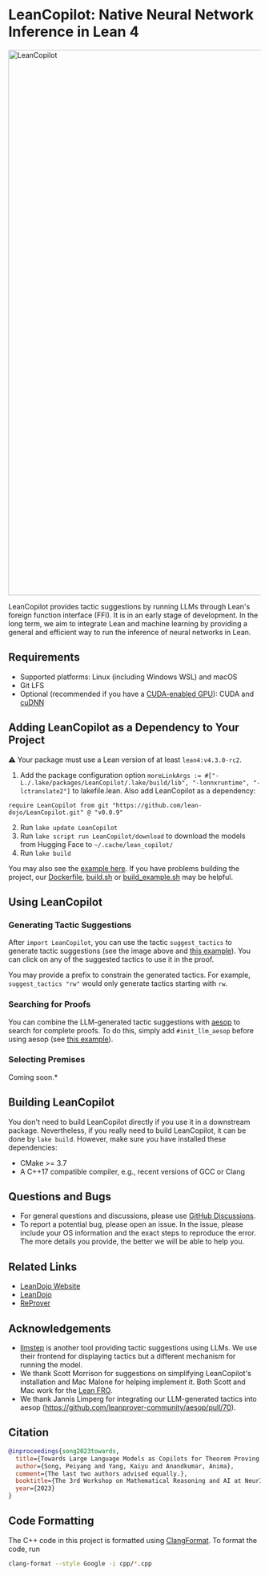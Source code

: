 LeanCopilot: Native Neural Network Inference in Lean 4
=============================================

<img width="1087" alt="LeanCopilot" src="https://github.com/lean-dojo/LeanCopilot/assets/5431913/f87ec407-29a5-4468-b2fb-a2f6e9105ae9">

LeanCopilot provides tactic suggestions by running LLMs through Lean's foreign function interface (FFI). It is in an early stage of development. In the long term, we aim to integrate Lean and machine learning by providing a general and efficient way to run the inference of neural networks in Lean. 


## Requirements

* Supported platforms: Linux (including Windows WSL) and macOS
* Git LFS
* Optional (recommended if you have a [CUDA-enabled GPU](https://developer.nvidia.com/cuda-gpus)): CUDA and [cuDNN](https://developer.nvidia.com/cudnn)


## Adding LeanCopilot as a Dependency to Your Project

:warning: Your package must use a Lean version of at least `lean4:v4.3.0-rc2`.

1. Add the package configuration option `moreLinkArgs := #["-L./.lake/packages/LeanCopilot/.lake/build/lib", "-lonnxruntime", "-lctranslate2"]` to lakefile.lean. Also add LeanCopilot as a dependency:
```lean
require LeanCopilot from git "https://github.com/lean-dojo/LeanCopilot.git" @ "v0.0.9"
```
2. Run `lake update LeanCopilot`
3. Run `lake script run LeanCopilot/download` to download the models from Hugging Face to `~/.cache/lean_copilot/`
4. Run `lake build`

You may also see the [example here](https://github.com/yangky11/lean4-example/blob/LeanCopilot-demo). If you have problems building the project, our [Dockerfile](./Dockerfile), [build.sh](scripts/build.sh) or [build_example.sh](scripts/build_example.sh) may be helpful.


## Using LeanCopilot

### Generating Tactic Suggestions

After `import LeanCopilot`, you can use the tactic `suggest_tactics` to generate tactic suggestions (see the image above and [this example](LeanCopilotTests/Examples.lean)). You can click on any of the suggested tactics to use it in the proof.

You may provide a prefix to constrain the generated tactics. For example, `suggest_tactics "rw"` would only generate tactics starting with `rw`.

### Searching for Proofs

You can combine the LLM-generated tactic suggestions with [aesop](https://github.com/leanprover-community/aesop) to search for complete proofs. To do this, simply add `#init_llm_aesop` before using aesop (see [this example](LeanCopilotTests/Aesop.lean)). 


### Selecting Premises

Coming soon.*


## Building LeanCopilot

You don't need to build LeanCopilot directly if you use it in a downstream package. Nevertheless, if you really need to build LeanCopilot, it can be done by `lake build`. However, make sure you have installed these dependencies:
* CMake >= 3.7
* A C++17 compatible compiler, e.g., recent versions of GCC or Clang


## Questions and Bugs

* For general questions and discussions, please use [GitHub Discussions](https://github.com/lean-dojo/LeanCopilot/discussions).  
* To report a potential bug, please open an issue. In the issue, please include your OS information and the exact steps to reproduce the error. The more details you provide, the better we will be able to help you. 


## Related Links

* [LeanDojo Website](https://leandojo.org/)
* [LeanDojo](https://github.com/lean-dojo/LeanDojo) 
* [ReProver](https://github.com/lean-dojo/ReProver)


## Acknowledgements

* [llmstep](https://github.com/wellecks/llmstep) is another tool providing tactic suggestions using LLMs. We use their frontend for displaying tactics but a different mechanism for running the model.
* We thank Scott Morrison for suggestions on simplifying LeanCopilot's installation and Mac Malone for helping implement it. Both Scott and Mac work for the [Lean FRO](https://lean-fro.org/).
* We thank Jannis Limperg for integrating our LLM-generated tactics into aesop (https://github.com/leanprover-community/aesop/pull/70).



## Citation

```bibtex
@inproceedings{song2023towards,
  title={Towards Large Language Models as Copilots for Theorem Proving in {Lean}},
  author={Song, Peiyang and Yang, Kaiyu and Anandkumar, Anima},
  comment={The last two authors advised equally.},
  booktitle={The 3rd Workshop on Mathematical Reasoning and AI at NeurIPS'23},
  year={2023}
}
```


## Code Formatting

The C++ code in this project is formatted using [ClangFormat](https://clang.llvm.org/docs/ClangFormat.html). To format the code, run
```bash
clang-format --style Google -i cpp/*.cpp
```
